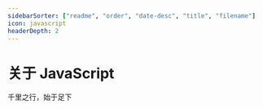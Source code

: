 ```yaml
---
sidebarSorter: ["readme", "order", "date-desc", "title", "filename"]
icon: javascript
headerDepth: 2
---
```


# 关于 JavaScript

千里之行，始于足下
